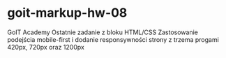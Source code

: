 # goit-markup-hw-08

GoIT Academy
Ostatnie zadanie z bloku HTML/CSS
Zastosowanie podejścia mobile-first i dodanie responsywności strony z trzema progami 420px, 720px oraz 1200px
